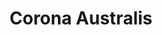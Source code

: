 ---
title: "Corona Australis"
hashtag: corona-australis
borders:
  - Ara
  - Sagittarius
  - Scorpius
  - Telescopium
layout: hashtag
related:
  - Corona Borealis
tags:
  - Constellation
---